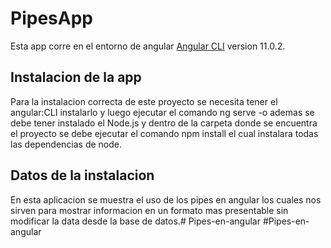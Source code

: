 # PipesApp

Esta app corre en el entorno de angular [Angular CLI](https://github.com/angular/angular-cli) version 11.0.2.

## Instalacion de la app

Para la instalacion correcta de este proyecto se necesita tener el angular:CLI instalarlo y luego ejecutar el comando ng serve -o ademas se debe tener instalado el Node.js y dentro de la carpeta donde se encuentra el proyecto se debe ejecutar el comando npm install el cual instalara todas las dependencias de node.

## Datos de la instalacion

En esta aplicacion se muestra el uso de los pipes en angular los cuales nos sirven para mostrar informacion en un formato mas presentable sin modificar la data desde la base de datos.# Pipes-en-angular
#Pipes-en-angular
